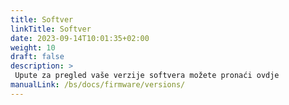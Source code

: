 ```yaml
---
title: Softver
linkTitle: Softver
date: 2023-09-14T10:01:35+02:00
weight: 10
draft: false
description: >
 Upute za pregled vaše verzije softvera možete pronaći ovdje
manualLink: /bs/docs/firmware/versions/
---
```

<script>
  window.location.href = "/bs/docs/firmware/versions/";
</script>
